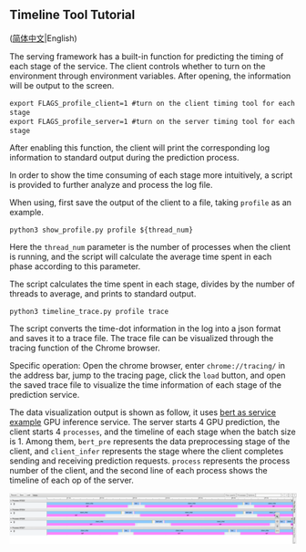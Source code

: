 ## Timeline Tool Tutorial

([简体中文](./README_CN.md)|English)

The serving framework has a built-in function for predicting the timing of each stage of the service. The client controls whether to turn on the environment through environment variables. After opening, the information will be output to the screen.
```
export FLAGS_profile_client=1 #turn on the client timing tool for each stage
export FLAGS_profile_server=1 #turn on the server timing tool for each stage
```
After enabling this function, the client will print the corresponding log information to standard output during the prediction process.

In order to show the time consuming of each stage more intuitively, a script is provided to further analyze and process the log file.

When using, first save the output of the client to a file, taking `profile` as an example.
```
python3 show_profile.py profile ${thread_num}
```
Here the `thread_num` parameter is the number of processes when the client is running, and the script will calculate the average time spent in each phase according to this parameter.

The script calculates the time spent in each stage, divides by the number of threads to average, and prints to standard output.

```
python3 timeline_trace.py profile trace
```
The script converts the time-dot information in the log into a json format and saves it to a trace file. The trace file can be visualized through the tracing function of the Chrome browser.

Specific operation: Open the chrome browser, enter `chrome://tracing/` in the address bar, jump to the tracing page, click the `load` button, and open the saved trace file to visualize the time information of each stage of the prediction service.

The data visualization output is shown as follow, it uses [bert as service example](https://github.com/PaddlePaddle/Serving/tree/develop/python/examples/bert) GPU inference service. The server starts 4 GPU prediction, the client starts 4 `processes`, and the timeline of each stage when the batch size is 1. Among them, `bert_pre` represents the data preprocessing stage of the client, and `client_infer` represents the stage where the client completes sending and receiving prediction requests. `process` represents the process number of the client, and the second line of each process shows the timeline of each op of the server.

![timeline](../../doc/images/timeline-example.png)

